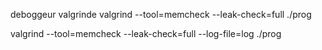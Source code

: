 deboggeur valgrinde
valgrind --tool=memcheck --leak-check=full ./prog

valgrind --tool=memcheck --leak-check=full --log-file=log ./prog